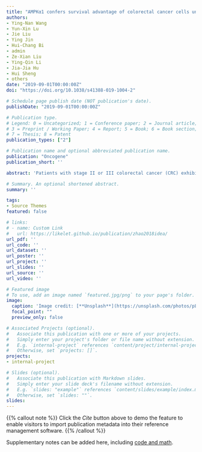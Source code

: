 ```yaml
---
title: "AMPKα1 confers survival advantage of colorectal cancer cells under metabolic stress by promoting redox balance through the regulation of glutathione reductase phosphorylation"
authors:
- Ying-Nan Wang
- Yun-Xin Lu
- Jie Liu
- Ying Jin
- Hui-Chang Bi
- admin
- Ze-Xian Liu
- Ying-Qin Li
- Jia-Jia Hu
- Hui Sheng
- others
date: "2019-09-01T00:00:00Z"
doi: "https://doi.org/10.1038/s41388-019-1004-2"

# Schedule page publish date (NOT publication's date).
publishDate: "2019-09-01T00:00:00Z"

# Publication type.
# Legend: 0 = Uncategorized; 1 = Conference paper; 2 = Journal article;
# 3 = Preprint / Working Paper; 4 = Report; 5 = Book; 6 = Book section;
# 7 = Thesis; 8 = Patent
publication_types: ["2"]

# Publication name and optional abbreviated publication name.
publication: "Oncogene"
publication_short: ''

abstract: 'Patients with stage II or III colorectal cancer (CRC) exhibit various clinical outcomes after radical treatments. The 5-year survival rate was between 50 and 87%. However, the underlying mechanisms of the variation remain unclear. Here we show that AMPKα1 is overexpressed in CRC patient specimens and the high expression is correlated with poor patient survival. We further reveal a previously unrecognized function of AMPKα1, which maintains high level of reduced glutathione to keep reduction–oxidation reaction (redox) homeostasis under stress conditions, thus promoting CRC cell survival under metabolic stress in vitro and enhancing tumorigenesis in vivo. Mechanistically, AMPKα1 regulate the glutathione reductase (GSR) phosphorylation possibly through residue Thr507 which enhances its activity. Suppression of AMPKα1 by using nano-sized polymeric vector induces a favorable therapeutic effect, especially when in combination with oxaliplatin. Our study uncovers a novel function of AMPKα1 in redox regulation and identifies a promising therapeutic strategy for treatment of CRC.'

# Summary. An optional shortened abstract.
summary: ''

tags:
- Source Themes
featured: false

# links:
# - name: Custom Link
#   url: https://likelet.github.io/publication/zhao2018idea/
url_pdf: ''
url_code: ''
url_dataset: ''
url_poster: ''
url_project: ''
url_slides: ''
url_source: ''
url_video: ''

# Featured image
# To use, add an image named `featured.jpg/png` to your page's folder. 
image:
  caption: 'Image credit: [**Unsplash**](https://unsplash.com/photos/pLCdAaMFLTE)'
  focal_point: ""
  preview_only: false

# Associated Projects (optional).
#   Associate this publication with one or more of your projects.
#   Simply enter your project's folder or file name without extension.
#   E.g. `internal-project` references `content/project/internal-project/index.md`.
#   Otherwise, set `projects: []`.
projects:
- internal-project

# Slides (optional).
#   Associate this publication with Markdown slides.
#   Simply enter your slide deck's filename without extension.
#   E.g. `slides: "example"` references `content/slides/example/index.md`.
#   Otherwise, set `slides: ""`.
slides:
---
```


{{% callout note %}}
Click the *Cite* button above to demo the feature to enable visitors to import publication metadata into their reference management software.
{{% /callout %}}

Supplementary notes can be added here, including [code and math](https://sourcethemes.com/academic/docs/writing-markdown-latex/).
